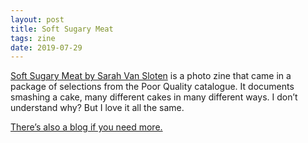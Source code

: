 ```yaml
---
layout: post
title: Soft Sugary Meat
tags: zine
date: 2019-07-29
---
```


[Soft Sugary Meat by Sarah Van Sloten](https://poorquality.ca/SOFT-SUGARY-MEAT) is a photo zine that came in a package of selections from the Poor Quality catalogue. It documents smashing a cake, many different cakes in many different ways. I don’t understand why? But I love it all the same. 

[There’s also a blog if you need more.](https://smashedcakes.tumblr.com)
